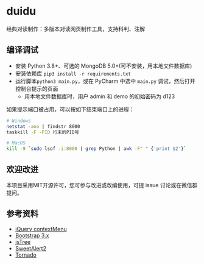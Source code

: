 # duidu

经典对读制作：多版本对读网页制作工具，支持科判、注解

## 编译调试

- 安装 Python 3.8+、可选的 MongoDB 5.0+(可不安装，用本地文件数据库)
- 安装依赖库 `pip3 install -r requirements.txt`
- 运行脚本`python3 main.py`，或在 PyCharm 中选中 `main.py` 调试，然后打开控制台提示的页面
  - 用本地文件数据库时，用户 admin 和 demo 的初始密码为 d123

如果提示端口被占用，可以按如下结束端口上的进程：
```sh
# Windows
netstat -ano | findstr 8000
taskkill -F -PID 行末的PID号
```
```sh
# MacOS
kill -9 `sudo lsof -i:8000 | grep Python | awk -F" " {'print $2'}`
```

## 欢迎改进

本项目采用MIT开源许可，您可参与改进或改编使用，可提 issue 讨论或在微信群提问。

## 参考资料
- [jQuery contextMenu](https://swisnl.github.io/jQuery-contextMenu/docs.html)
- [Bootstrap 3.x](https://v3.bootcss.com/components/)
- [jsTree](https://www.bookstack.cn/read/jsTree-doc/)
- [SweetAlert2](https://sweetalert2.github.io)
- [Tornado](https://www.osgeo.cn/tornado/)
